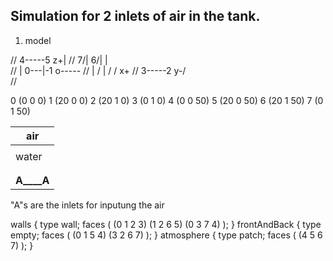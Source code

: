Simulation for 2 inlets of air in the tank.
-
1. model 

//     4-----5      z+|
//   7/|   6/|        |   
//   | 0---|-1        o-----
//   | /   | /       /     x+
//   3-----2      y-/  
//                      

0    (0 0 0)
1    (20 0 0)
2    (20 1 0)
3    (0 1 0)
4    (0 0 50)
5    (20 0 50)
6    (20 1 50)
7    (0 1 50)

| air      |
|----------|
|          |
| water    |
|          |
|          |
|__A____A__|

"A"s are the inlets for inputung the air

walls
    {
        type wall;
        faces
        (
            (0 1 2 3)
            (1 2 6 5)
            (0 3 7 4)
        );
    }
    frontAndBack
    {
        type empty;
        faces
        (
            (0 1 5 4)
            (3 2 6 7)
        );
    }
    atmosphere
    {
        type patch;
        faces
        (
            (4 5 6 7)
        );
    }
